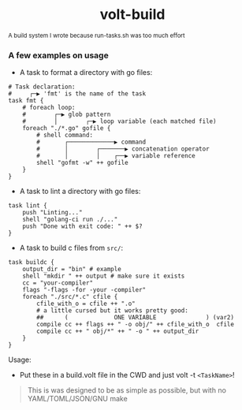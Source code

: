 <h1 align="center"> volt-build </h1> 
<small>A build system I wrote because run-tasks.sh was too much effort</small> 

<h3 align="left">A few examples on usage</h1>

- A task to format a directory with go files: 
```task
# Task declaration:
#     ┌─▶ 'fmt' is the name of the task
task fmt {
    # foreach loop:
    #        ┌─▶ glob pattern
    #        │        ┌─▶ loop variable (each matched file)
    foreach "./*.go" gofile {
        # shell command:
        #       ┌─────────────▶ command
        #       │        ┌───────▶ concatenation operator
        #       │        │    ┌──▶ variable reference
        shell "gofmt -w" ++ gofile
    }
}
```

- A task to lint a directory with go files: 
```task 
task lint {
    push "Linting..." 
    shell "golang-ci run ./..." 
    push "Done with exit code: " ++ $? 
}
```

- A task to build c files from `src/`: 
```task
task buildc {
    output_dir = "bin" # example 
    shell "mkdir " ++ output # make sure it exists 
    cc = "your-compiler" 
    flags "-flags -for -your -compiler" 
    foreach "./src/*.c" cfile {
        cfile_with_o = cfile ++ ".o" 
        # a little cursed but it works pretty good: 
        ##      (             ONE VARIABLE              ) (var2) 
        compile cc ++ flags ++ " -o obj/" ++ cfile_with_o  cfile
        compile cc ++ " obj/*" ++ " -o " ++ output_dir
    }
}
```

Usage: 

- Put these in a build.volt file in the CWD and just volt -t `<TaskName>`! 


> This is was designed to be as simple as possible, but with no YAML/TOML/JSON/GNU make 
